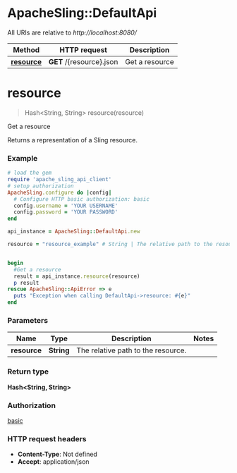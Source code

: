 # ApacheSling::DefaultApi

All URIs are relative to *http://localhost:8080/*

Method | HTTP request | Description
------------- | ------------- | -------------
[**resource**](DefaultApi.md#resource) | **GET** /{resource}.json | Get a resource


# **resource**
> Hash&lt;String, String&gt; resource(resource)

Get a resource

Returns a representation of a Sling resource.

### Example
```ruby
# load the gem
require 'apache_sling_api_client'
# setup authorization
ApacheSling.configure do |config|
  # Configure HTTP basic authorization: basic
  config.username = 'YOUR USERNAME'
  config.password = 'YOUR PASSWORD'
end

api_instance = ApacheSling::DefaultApi.new

resource = "resource_example" # String | The relative path to the resource.


begin
  #Get a resource
  result = api_instance.resource(resource)
  p result
rescue ApacheSling::ApiError => e
  puts "Exception when calling DefaultApi->resource: #{e}"
end
```

### Parameters

Name | Type | Description  | Notes
------------- | ------------- | ------------- | -------------
 **resource** | **String**| The relative path to the resource. | 

### Return type

**Hash&lt;String, String&gt;**

### Authorization

[basic](../README.md#basic)

### HTTP request headers

 - **Content-Type**: Not defined
 - **Accept**: application/json



